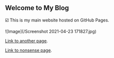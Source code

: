 ## Welcome to My Blog

:ballot_box_with_check: This is my main website hosted on GitHub Pages.

![Image](/Screenshot 2021-04-23 171827.jpg)

[Link to another page](./another-page.md).

[Link to nonsense page](./nonsense-page.md).
